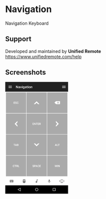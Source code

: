 # Navigation
Navigation Keyboard

## Support
Developed and maintained by **Unified Remote**  
https://www.unifiedremote.com/help

## Screenshots
<img src="screen.png" width="200" />